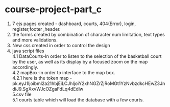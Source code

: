 # course-project-part_c
 1. 7 ejs pages created - dashboard, courts, 404(Error), login, register,footer ,header.<br />
 2. the forms created by combination of character num limitation, text types and more validations.<br />
 3. New css created in order to control the design<br />
 4. java script files <br />
 4.1 DataCourts-In order to listen to the selection of the basketball court by the user, as well as its display by a focused zoom on the map accordingly.<br/>
 4.2 mapBox-in order to interface to the map box. <br />
 4.2.1 here is the token map - pk.eyJ1Ijoibml2a21hbjEiLCJhIjoiY2xhNGZrZjRoMGt1YzNvbzdkcHEwZ3JndiJ9.SgXxvWJcOZgaFdLq4dEdlw <br />
 5.csv file <br />
 5.1 courts table which will load the database with a few courts. 
